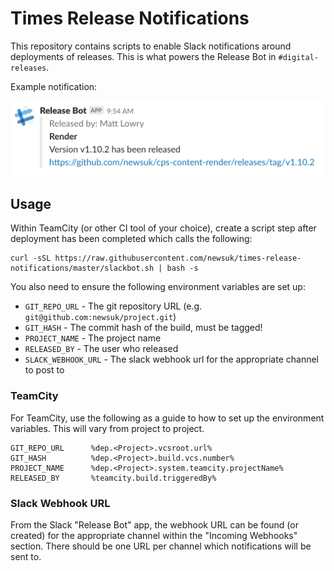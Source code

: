 # Times Release Notifications

This repository contains scripts to enable Slack notifications around
deployments of releases.  This is what powers the Release Bot in
`#digital-releases`.

Example notification:

![example](doc/example.png "example")


## Usage

Within TeamCity (or other CI tool of your choice), create a script step after
deployment has been completed which calls the following:

```
curl -sSL https://raw.githubusercontent.com/newsuk/times-release-notifications/master/slackbot.sh | bash -s
```

You also need to ensure the following environment variables are set up:

* `GIT_REPO_URL` - The git repository URL (e.g. `git@github.com:newsuk/project.git`)
* `GIT_HASH` - The commit hash of the build, must be tagged!
* `PROJECT_NAME` - The project name
* `RELEASED_BY` - The user who released
* `SLACK_WEBHOOK_URL` - The slack webhook url for the appropriate channel to post to


### TeamCity

For TeamCity, use the following as a guide to how to set up the environment
variables.  This will vary from project to project.

```
GIT_REPO_URL      %dep.<Project>.vcsroot.url%
GIT_HASH          %dep.<Project>.build.vcs.number%
PROJECT_NAME      %dep.<Project>.system.teamcity.projectName%
RELEASED_BY       %teamcity.build.triggeredBy%
```


### Slack Webhook URL

From the Slack "Release Bot" app, the webhook URL can be found (or created) for
the appropriate channel within the "Incoming Webhooks" section.  There should
be one URL per channel which notifications will be sent to.

